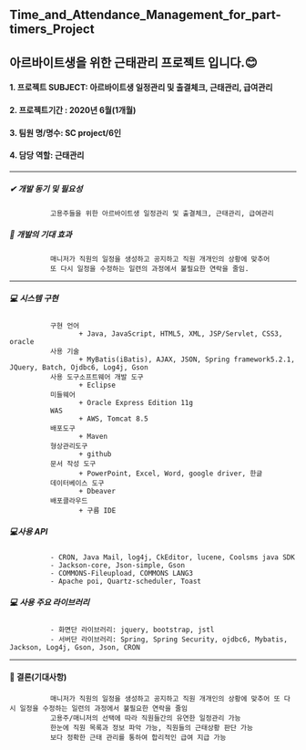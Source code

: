 ## Time_and_Attendance_Management_for_part-timers_Project
아르바이트생을 위한 근태관리 프로젝트 입니다.😊
-----------
#### 1. 프로젝트 SUBJECT: 아르바이트생 일정관리 및 출결체크, 근태관리, 급여관리
#### 2. 프로젝트기간 : 2020년 6월(1개월)
#### 3. 팀원 명/명수: SC project/6인
#### 4. 담당 역할: 근태관리
------------

#####  ✔ 개발 동기 및 필요성

              고용주들을 위한 아르바이트생 일정관리 및 출결체크, 근태관리, 급여관리
              
#####  👀 개발의 기대 효과

              매니저가 직원의 일정을 생성하고 공지하고 직원 개개인의 상황에 맞추어
              또 다시 일정을 수정하는 일련의 과정에서 불필요한 연락을 줄임.
       
 --------------------------
  ##### 💻 시스템 구현
  
              구현 언어
                     + Java, JavaScript, HTML5, XML, JSP/Servlet, CSS3, oracle
              사용 기술
                     + MyBatis(iBatis), AJAX, JSON, Spring framework5.2.1, JQuery, Batch, Ojdbc6, Log4j, Gson
              사용 도구소프트웨어 개발 도구
                     + Eclipse
              미들웨어
                     + Oracle Express Edition 11g
              WAS
                     + AWS, Tomcat 8.5
              배포도구
                     + Maven
              형상관리도구
                     + github
              문서 작성 도구
                     + PowerPoint, Excel, Word, google driver, 한글
              데이터베이스 도구
                     + Dbeaver
              배포클라우드
                     + 구름 IDE
                  
                  
   ##### 💻사용 API
         
              - CRON, Java Mail, log4j, CkEditor, lucene, Coolsms java SDK
              - Jackson-core, Json-simple, Gson
              - COMMONS-Fileupload, COMMONS LANG3
              - Apache poi, Quartz-scheduler, Toast
              
        
        
   ##### 💻 사용 주요 라이브러리
          
              - 화면단 라이브러리: jquery, bootstrap, jstl
              - 서버단 라이브러리: Spring, Spring Security, ojdbc6, Mybatis, Jackson, Log4j, Gson, Json, CRON
           
 --------------------             
  #### 📌 결론(기대사항)
              매니저가 직원의 일정을 생성하고 공지하고 직원 개개인의 상황에 맞추어 또 다시 일정을 수정하는 일련의 과정에서 불필요한 연락을 줄임
              고용주/매니저의 선택에 따라 직원들간의 유연한 일정관리 가능
              한눈에 직원 목록과 정보 파악 가능, 직원들의 근태상황 판단 가능
              보다 정확한 근태 관리를 통하여 합리적인 급여 지급 가능
              
              
              

